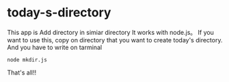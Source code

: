 # today-s-directory
This app is Add directory in simiar directory
It works with node.js。
If you want to use this,
copy on directory that you want to create today's directory.
And you have to write on tarminal
```
node mkdir.js
```
That's all!!
